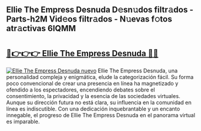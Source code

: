 ## Ellie The Empress Desnuda D𝚎sn𝚞dos filtr𝚊dos - Parts-h2M Vid𝚎os filtr𝚊dos - N𝚞evas f𝚘tos atr𝚊ctivas 6IQMM

# <h2><a href="http://mb4b9y3.tromn.icu/?c=Ellie+The+Empress+Desnuda">🔗👉👉👉 Ellie The Empress Desnuda 🔗🔗</a></h2>

[![Ellie The Empress Desnuda nuevo](https://i.imgur.com/pEAQMta.gif)](http://mb4b9y3.tromn.icu/?c=Ellie+The+Empress+Desnuda)
Ellie The Empress Desnuda, una personalidad compleja y enigmática, elude la categorización fácil. Su forma poco convencional de crear una presencia en línea ha magnetizado y ofendido a los espectadores, encendiendo debates sobre el consentimiento, la privacidad y la esencia de las sociedades virtuales. Aunque su dirección futura no está clara, su influencia en la comunidad en línea es indiscutible. Con una dedicación inquebrantable y un encanto innegable, el progreso de Ellie The Empress Desnuda en el panorama virtual es imparable.

